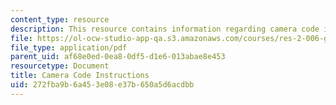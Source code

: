 ```yaml
---
content_type: resource
description: This resource contains information regarding camera code instructions.
file: https://ol-ocw-studio-app-qa.s3.amazonaws.com/courses/res-2-006-girls-who-build-cameras-summer-2016/272fba9b6a453e08e37b650a5d6acdbb_MITRES_2_006SUM16_Cam_Code.pdf
file_type: application/pdf
parent_uid: af68e0ed-0ea8-0df5-d1e6-013abae8e453
resourcetype: Document
title: Camera Code Instructions
uid: 272fba9b-6a45-3e08-e37b-650a5d6acdbb
---
```


